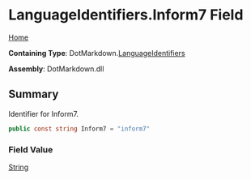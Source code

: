 # LanguageIdentifiers\.Inform7 Field

[Home](../../../README.md)

**Containing Type**: DotMarkdown\.[LanguageIdentifiers](../README.md)

**Assembly**: DotMarkdown\.dll

## Summary

Identifier for Inform7\.

```csharp
public const string Inform7 = "inform7"
```

### Field Value

[String](https://docs.microsoft.com/en-us/dotnet/api/system.string)

